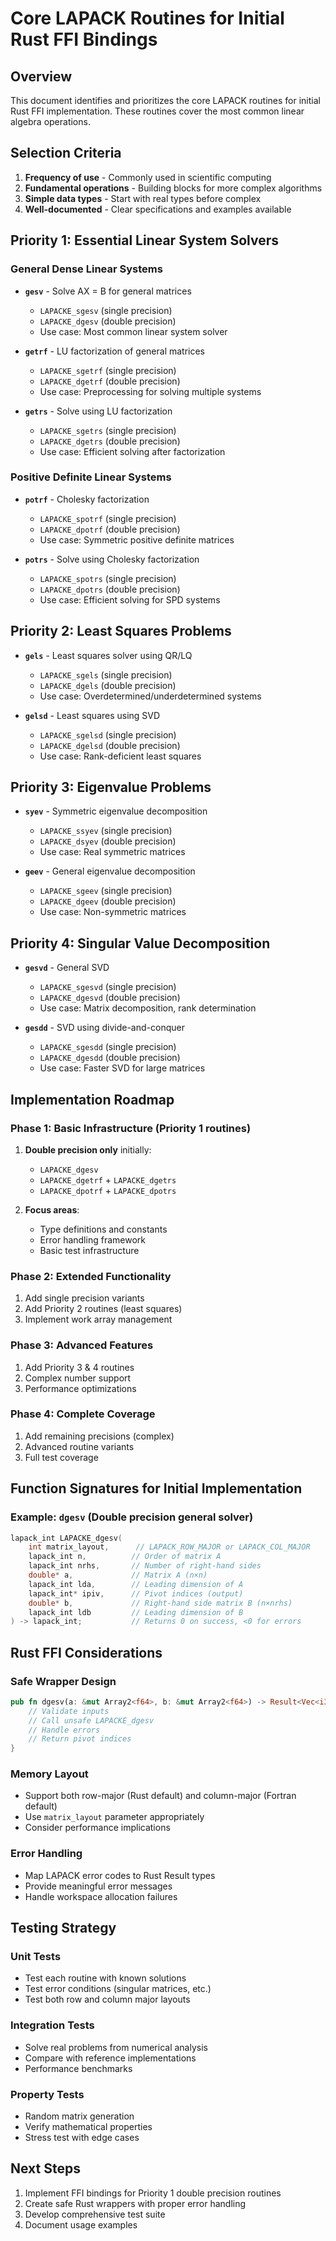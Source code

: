 # Core LAPACK Routines for Initial Rust FFI Bindings

## Overview
This document identifies and prioritizes the core LAPACK routines for initial Rust FFI implementation. These routines cover the most common linear algebra operations.

## Selection Criteria
1. **Frequency of use** - Commonly used in scientific computing
2. **Fundamental operations** - Building blocks for more complex algorithms
3. **Simple data types** - Start with real types before complex
4. **Well-documented** - Clear specifications and examples available

## Priority 1: Essential Linear System Solvers

### General Dense Linear Systems
- **`gesv`** - Solve AX = B for general matrices
  - `LAPACKE_sgesv` (single precision)
  - `LAPACKE_dgesv` (double precision)
  - Use case: Most common linear system solver

- **`getrf`** - LU factorization of general matrices
  - `LAPACKE_sgetrf` (single precision)
  - `LAPACKE_dgetrf` (double precision)
  - Use case: Preprocessing for solving multiple systems

- **`getrs`** - Solve using LU factorization
  - `LAPACKE_sgetrs` (single precision)
  - `LAPACKE_dgetrs` (double precision)
  - Use case: Efficient solving after factorization

### Positive Definite Linear Systems
- **`potrf`** - Cholesky factorization
  - `LAPACKE_spotrf` (single precision)
  - `LAPACKE_dpotrf` (double precision)
  - Use case: Symmetric positive definite matrices

- **`potrs`** - Solve using Cholesky factorization
  - `LAPACKE_spotrs` (single precision)
  - `LAPACKE_dpotrs` (double precision)
  - Use case: Efficient solving for SPD systems

## Priority 2: Least Squares Problems

- **`gels`** - Least squares solver using QR/LQ
  - `LAPACKE_sgels` (single precision)
  - `LAPACKE_dgels` (double precision)
  - Use case: Overdetermined/underdetermined systems

- **`gelsd`** - Least squares using SVD
  - `LAPACKE_sgelsd` (single precision)
  - `LAPACKE_dgelsd` (double precision)
  - Use case: Rank-deficient least squares

## Priority 3: Eigenvalue Problems

- **`syev`** - Symmetric eigenvalue decomposition
  - `LAPACKE_ssyev` (single precision)
  - `LAPACKE_dsyev` (double precision)
  - Use case: Real symmetric matrices

- **`geev`** - General eigenvalue decomposition
  - `LAPACKE_sgeev` (single precision)
  - `LAPACKE_dgeev` (double precision)
  - Use case: Non-symmetric matrices

## Priority 4: Singular Value Decomposition

- **`gesvd`** - General SVD
  - `LAPACKE_sgesvd` (single precision)
  - `LAPACKE_dgesvd` (double precision)
  - Use case: Matrix decomposition, rank determination

- **`gesdd`** - SVD using divide-and-conquer
  - `LAPACKE_sgesdd` (single precision)
  - `LAPACKE_dgesdd` (double precision)
  - Use case: Faster SVD for large matrices

## Implementation Roadmap

### Phase 1: Basic Infrastructure (Priority 1 routines)
1. **Double precision only** initially:
   - `LAPACKE_dgesv`
   - `LAPACKE_dgetrf` + `LAPACKE_dgetrs`
   - `LAPACKE_dpotrf` + `LAPACKE_dpotrs`

2. **Focus areas**:
   - Type definitions and constants
   - Error handling framework
   - Basic test infrastructure

### Phase 2: Extended Functionality
1. Add single precision variants
2. Add Priority 2 routines (least squares)
3. Implement work array management

### Phase 3: Advanced Features
1. Add Priority 3 & 4 routines
2. Complex number support
3. Performance optimizations

### Phase 4: Complete Coverage
1. Add remaining precisions (complex)
2. Advanced routine variants
3. Full test coverage

## Function Signatures for Initial Implementation

### Example: `dgesv` (Double precision general solver)
```c
lapack_int LAPACKE_dgesv(
    int matrix_layout,      // LAPACK_ROW_MAJOR or LAPACK_COL_MAJOR
    lapack_int n,          // Order of matrix A
    lapack_int nrhs,       // Number of right-hand sides
    double* a,             // Matrix A (n×n)
    lapack_int lda,        // Leading dimension of A
    lapack_int* ipiv,      // Pivot indices (output)
    double* b,             // Right-hand side matrix B (n×nrhs)
    lapack_int ldb         // Leading dimension of B
) -> lapack_int;           // Returns 0 on success, <0 for errors
```

## Rust FFI Considerations

### Safe Wrapper Design
```rust
pub fn dgesv(a: &mut Array2<f64>, b: &mut Array2<f64>) -> Result<Vec<i32>, LapackError> {
    // Validate inputs
    // Call unsafe LAPACKE_dgesv
    // Handle errors
    // Return pivot indices
}
```

### Memory Layout
- Support both row-major (Rust default) and column-major (Fortran default)
- Use `matrix_layout` parameter appropriately
- Consider performance implications

### Error Handling
- Map LAPACK error codes to Rust Result types
- Provide meaningful error messages
- Handle workspace allocation failures

## Testing Strategy

### Unit Tests
- Test each routine with known solutions
- Test error conditions (singular matrices, etc.)
- Test both row and column major layouts

### Integration Tests
- Solve real problems from numerical analysis
- Compare with reference implementations
- Performance benchmarks

### Property Tests
- Random matrix generation
- Verify mathematical properties
- Stress test with edge cases

## Next Steps
1. Implement FFI bindings for Priority 1 double precision routines
2. Create safe Rust wrappers with proper error handling
3. Develop comprehensive test suite
4. Document usage examples
